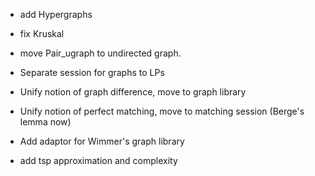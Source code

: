 - add Hypergraphs 
- fix Kruskal
- move Pair_ugraph to undirected graph.

- Separate session for graphs to LPs
- Unify notion of graph difference, move to graph library
- Unify notion of perfect matching, move to matching session (Berge's lemma now)

- Add adaptor for Wimmer's graph library
- add tsp approximation and complexity
